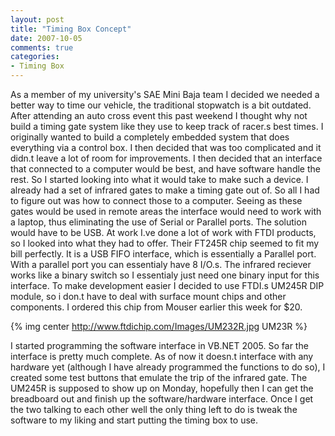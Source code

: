 ```yaml
---
layout: post
title: "Timing Box Concept"
date: 2007-10-05
comments: true
categories:
- Timing Box
---
```


As a member of my university's SAE Mini Baja team I decided we needed a better way to time our vehicle, the traditional stopwatch is a bit outdated. After attending an auto cross event this past weekend I thought why not build a timing gate system like they use to keep track of racer.s best times. I originally wanted to build a completely embedded system that does everything via a control box. I then decided that was too complicated and it didn.t leave a lot of room for improvements. I then decided that an interface that connected to a computer would be best, and have software handle the rest. So I started looking into what it would take to make such a device. I already had a set of infrared gates to make a timing gate out of. So all I had to figure out was how to connect those to a computer. Seeing as these gates would be used in remote areas the interface would need to work with a laptop, thus eliminating the use of Serial or Parallel ports. The solution would have to be USB. At work I.ve done a lot of work with FTDI products, so I looked into what they had to offer. Their FT245R chip seemed to fit my bill perfectly. It is a USB FIFO interface, which is essentially a Parallel port. With a parallel port you can essentialy have 8 I/O.s. The infrared reciever works like a binary switch so I essentialy just need one binary input for this interface. To make development easier I decided to use FTDI.s UM245R DIP module, so i don.t have to deal with surface mount chips and other components. I ordered this chip from Mouser earlier this week for $20.

{% img center http://www.ftdichip.com/Images/UM232R.jpg UM23R %}

I started programming the software interface in VB.NET 2005. So far the interface is pretty much complete. As of now it doesn.t interface with any hardware yet (although I have already programmed the functions to do so), I created some test buttons that emulate the trip of the infrared gate. The UM245R is supposed to show up on Monday, hopefully then I can get the breadboard out and finish up the software/hardware interface. Once I get the two talking to each other well the only thing left to do is tweak the software to my liking and start putting the timing box to use.
